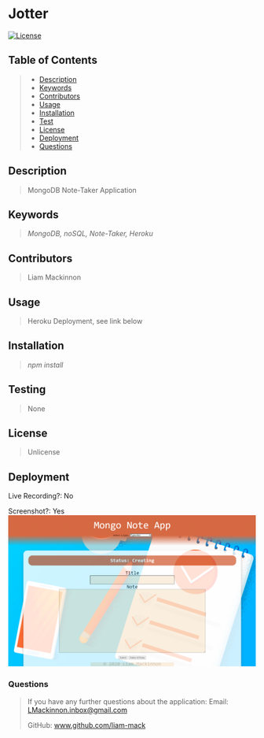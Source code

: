 
# Jotter
[![License](https://img.shields.io/badge/License-Unlicense-blue.svg)](https://opensource.org/licenses/Unlicense)

## Table of Contents
> - [Description](#Description)
> - [Keywords](#Keywords)
> - [Contributors](#Contributors)
> - [Usage](#Usage)
> - [Installation](#Installation)
> - [Test](#Testing)
> - [License](#License)
> - [Deployment](#Deployment)
> - [Questions](#Questions)

## Description
>MongoDB Note-Taker Application

## Keywords
>*MongoDB, noSQL, Note-Taker, Heroku*

## Contributors
>Liam Mackinnon

## Usage 
>Heroku Deployment, see link below

## Installation
>*npm install*

## Testing
>None

## License
>Unlicense

## Deployment
Live Recording?: No  

Screenshot?: Yes
![](public/assets/images/Deployed.png)

### Questions
>If you have any further questions about the application:
>Email: LMackinnon.inbox@gmail.com
>
>GitHub: www.github.com/liam-mack
